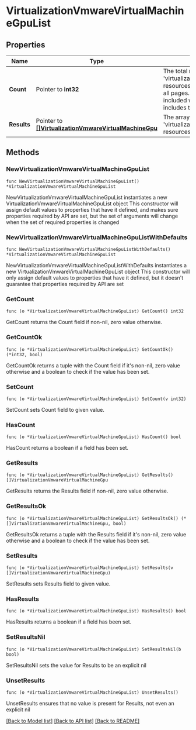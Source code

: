 # VirtualizationVmwareVirtualMachineGpuList

## Properties

Name | Type | Description | Notes
------------ | ------------- | ------------- | -------------
**Count** | Pointer to **int32** | The total number of &#39;virtualization.VmwareVirtualMachineGpu&#39; resources matching the request, accross all pages. The &#39;Count&#39; attribute is included when the HTTP GET request includes the &#39;$inlinecount&#39; parameter. | [optional] 
**Results** | Pointer to [**[]VirtualizationVmwareVirtualMachineGpu**](VirtualizationVmwareVirtualMachineGpu.md) | The array of &#39;virtualization.VmwareVirtualMachineGpu&#39; resources matching the request. | [optional] 

## Methods

### NewVirtualizationVmwareVirtualMachineGpuList

`func NewVirtualizationVmwareVirtualMachineGpuList() *VirtualizationVmwareVirtualMachineGpuList`

NewVirtualizationVmwareVirtualMachineGpuList instantiates a new VirtualizationVmwareVirtualMachineGpuList object
This constructor will assign default values to properties that have it defined,
and makes sure properties required by API are set, but the set of arguments
will change when the set of required properties is changed

### NewVirtualizationVmwareVirtualMachineGpuListWithDefaults

`func NewVirtualizationVmwareVirtualMachineGpuListWithDefaults() *VirtualizationVmwareVirtualMachineGpuList`

NewVirtualizationVmwareVirtualMachineGpuListWithDefaults instantiates a new VirtualizationVmwareVirtualMachineGpuList object
This constructor will only assign default values to properties that have it defined,
but it doesn't guarantee that properties required by API are set

### GetCount

`func (o *VirtualizationVmwareVirtualMachineGpuList) GetCount() int32`

GetCount returns the Count field if non-nil, zero value otherwise.

### GetCountOk

`func (o *VirtualizationVmwareVirtualMachineGpuList) GetCountOk() (*int32, bool)`

GetCountOk returns a tuple with the Count field if it's non-nil, zero value otherwise
and a boolean to check if the value has been set.

### SetCount

`func (o *VirtualizationVmwareVirtualMachineGpuList) SetCount(v int32)`

SetCount sets Count field to given value.

### HasCount

`func (o *VirtualizationVmwareVirtualMachineGpuList) HasCount() bool`

HasCount returns a boolean if a field has been set.

### GetResults

`func (o *VirtualizationVmwareVirtualMachineGpuList) GetResults() []VirtualizationVmwareVirtualMachineGpu`

GetResults returns the Results field if non-nil, zero value otherwise.

### GetResultsOk

`func (o *VirtualizationVmwareVirtualMachineGpuList) GetResultsOk() (*[]VirtualizationVmwareVirtualMachineGpu, bool)`

GetResultsOk returns a tuple with the Results field if it's non-nil, zero value otherwise
and a boolean to check if the value has been set.

### SetResults

`func (o *VirtualizationVmwareVirtualMachineGpuList) SetResults(v []VirtualizationVmwareVirtualMachineGpu)`

SetResults sets Results field to given value.

### HasResults

`func (o *VirtualizationVmwareVirtualMachineGpuList) HasResults() bool`

HasResults returns a boolean if a field has been set.

### SetResultsNil

`func (o *VirtualizationVmwareVirtualMachineGpuList) SetResultsNil(b bool)`

 SetResultsNil sets the value for Results to be an explicit nil

### UnsetResults
`func (o *VirtualizationVmwareVirtualMachineGpuList) UnsetResults()`

UnsetResults ensures that no value is present for Results, not even an explicit nil

[[Back to Model list]](../README.md#documentation-for-models) [[Back to API list]](../README.md#documentation-for-api-endpoints) [[Back to README]](../README.md)



